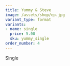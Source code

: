 ```yaml
---
title: Yummy & Steve
image: /assets/shop/ep.jpg
variant_type: format
variants:
- name: single
  price: 5.00
  sku: yummy_single
order_number: 4
---
```


Single
